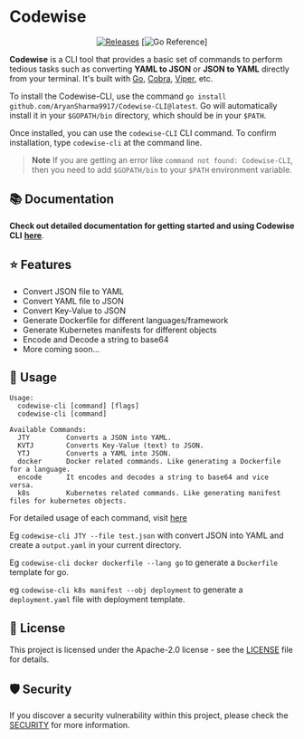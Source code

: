 # Codewise

<div align="center">


[![Releases](https://github.com/aryansharma9917/Codewise-CLI/actions/workflows/releases.yml/badge.svg)](https://github.com/aryansharma9917/Codewise-CLI/actions/workflows/releases.yml) [![Go Reference](https://pkg.go.dev/github.com/aryansharma9917/Codewise-CLI)]

</div>

**Codewise** is a CLI tool that provides a basic set of commands to perform tedious tasks such as converting **YAML to JSON** or **JSON to YAML** directly from your terminal. It's built with [Go](https://github.com/golang/go), [Cobra](https://github.com/spf13/cobra), [Viper](https://github.com/spf13/viper), etc.
 
To install the Codewise-CLI, use the command `go install github.com/AryanSharma9917/Codewise-CLI@latest`.
Go will automatically install it in your `$GOPATH/bin` directory, which should be in your `$PATH`.

Once installed, you can use the `codewise-CLI` CLI command. To confirm installation, type `codewise-cli` at the command line.

> **Note** If you are getting an error like `command not found: Codewise-CLI`, then you need to add `$GOPATH/bin` to your `$PATH` environment variable.

## 📚 Documentation

**Check out detailed documentation for getting started and using Codewise CLI** [**here**](https://pkg.go.dev/github.com/aryansharma9917/Codewise-CLI).

## ⭐️ Features

- Convert JSON file to YAML
- Convert YAML file to JSON
- Convert Key-Value to JSON
- Generate Dockerfile for different languages/framework
- Generate Kubernetes manifests for different objects
- Encode and Decode a string to base64
- More coming soon...

## 📝 Usage

```
Usage:
  codewise-cli [command] [flags]
  codewise-cli [command]

Available Commands:
  JTY         Converts a JSON into YAML.
  KVTJ        Converts Key-Value (text) to JSON.
  YTJ         Converts a YAML into JSON.
  docker      Docker related commands. Like generating a Dockerfile for a language.
  encode      It encodes and decodes a string to base64 and vice versa.
  k8s         Kubernetes related commands. Like generating manifest files for kubernetes objects.
```

For detailed usage of each command, visit [here](https://pkg.go.dev/github.com/aryansharma9917/Codewise-CLI)

Eg `codewise-cli JTY --file test.json` with convert JSON into YAML and create a `output.yaml` in your current directory.

Eg `codewise-cli docker dockerfile --lang go` to generate a `Dockerfile` template for go.

eg `codewise-cli k8s manifest --obj deployment` to generate a `deployment.yaml` file with deployment template.

## 📜 License

This project is licensed under the Apache-2.0 license - see the [LICENSE](LICENSE) file for details.

## 🛡 Security

If you discover a security vulnerability within this project, please check the [SECURITY](SECURITY.md) for more information.
